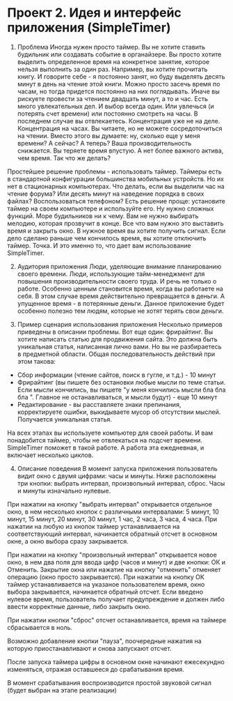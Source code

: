 Проект 2. Идея и интерфейс приложения (SimpleTimer)
=============

1. Проблема
Иногда нужен просто таймер. Вы не хотите ставить будильник или создавать событие в органайзере. Вы просто хотите выделить определенное время на конкретное занятие, которое нельзя выполнить за один раз. Например, вы хотите прочитать книгу. И говорите себе - я постоянно занят, но буду выделять десять минут в день на чтение этой книги. Можно просто засечь время по часам, но тогда придется постоянно на них поглядывать. Иначе вы рискуете провести за чтением двадцать минут, а то и час. Есть много увлекательных дел. И выбор всегда один. Или увлечься (и потерять счет времени) или постоянно смотреть на часы. В последнем случае вы отвлекаетесь. Концентрация уже не на деле. Концентрация на часах. Вы читаете, но не можете сосредоточиться на чтении. Вместо этого вы думаете: ну, сколько еще у меня времени? А сейчас? А теперь? Ваша производительность снижается. Вы теряете время впустую. А нет более важного актива, чем время. Так что же делать?

Простейшее решение проблемы - использовать таймер. Таймеры есть в стандартной конфигурации большинства мобильных устройств. 
Но их нет в стационарных компьютерах. Что делать, если вы выделили час на чтение форума? Или десять минут на наведение порядка в своих файлах? Воспользоваться телефоном? Есть решение проще: установите таймер на своем компьютере и используйте его. Ну нужно сложных функций. Море будильников ни к чему.
Вам не нужно выбирать мелодию, которая прозвучит в конце. Все что вам нужно это выставить время и закрыть окно. В нужное время вы хотите получить сигнал.
Если дело сделано раньше чем кончилось время, вы хотите отключить таймер. Точка. И это именно то, что дает вам использование SimpleTimer.

2. Аудитория приложения
Люди, уделяющие внимание планированию своего времени. Люди, использующие тайм-менеджмент для повышения производительности своего труда. И речь не только о работе. Особенно ценным становится время, когда вы работаете на себя. В этом случае время действительно превращается в деньги. А упущенное время - в потерянные деньги. Данное приложение будет особенно полезно тем людям, которые не хотят терять свои деньги.

3. Пример сценария использования приложения
Несколько примеров приведены в описании проблемы. Вот еще один: фрирайтинг.
Вы хотите написать статью для продвижения сайта. Это должна быть уникальная статья, написанная лично вами. Но вы не разбираетесь в предметной области.
Общая последовательность действий при этом такова:
  * Сбор информации (чтение сайтов, поиск в гугле, и т.д.) - 10 минут
  * Фрирайтинг (вы пишете без остановки любые мысли по теме статьи. Если мысли кончились, вы пишете "у меня кончились мысли бла бла бла ". Главное не останавливаться, и мысли будут) - еще 10 минут
  * Редактирование - вы расставляете знаки препинания, корректируете ошибки, выкидываете мусор об отсутствии мыслей. Получается уникальная статья.

На всех этапах вы используете компьютер для своей работы. И вам понадобится таймер, чтобы не отвлекаться на подсчет времени. SimpleTimer поможет в такой работе. А работа эта ежедневная, и включает несколько циклов.

4. Описание поведения
В момент запуска приложения пользователь видит окно с двумя цифрами: часы и минуты.
Ниже расположены три кнопки: выбрать интервал, произвольный интервал, сброс.
Часы и минуты изначально нулевые.

При нажатии на кнопку "выбрать интервал" открывается отдельное окно, в нем несколько кнопок с различными интервалами: 5 минут, 10 минут, 15 минут, 20 минут, 30 минут, 1 час, 2 часа, 3 часа, 4 часа. При нажатии на любую из кнопок таймер устанавливается на соответствующий интервал, начинается обратный отсчет в основном окне, а окно выбора сразу закрывается.

При нажатии на кнопку "произвольный интервал" открывается новое окно, в нем два поля для ввода цифр (часов и минут) и две кнопки: ОК и Отменить.
Закрытие окна или нажатие на кнопку "отменить" отменяет операцию (окно просто закрывается). При нажатии на кнопку ОК таймер устанавливается на указаное пользователем время, окно выбора закрывается, начинается обратный отсчет. Если введено нулевое время, пользователь получает предупреждение и должен либо ввести корректные данные, либо закрыть окно.

При нажатии кнопки "сброс" отсчет останавливается, время на таймере сбрасывается в ноль.

Возможно добавление кнопки "пауза", поочередные нажатия на которую приостанавливают и снова запускают отсчет.

После запуска таймера цифры в основном окне начинают ежесекундно изменяться, отражая оставшееся до срабатывания время.

В момент срабатывания воспроизводится простой звуковой сигнал (будет выбран на этапе реализации)



